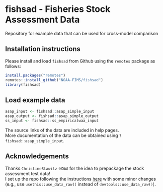 # fishsad - Fisheries Stock Assessment Data
Repository for example data that can be used for cross-model comparison

## Installation instructions
 
Please install and load `fishsad` from Github using the `remotes` package as follows:

```r
install.packages("remotes")
remotes::install_github("NOAA-FIMS/fishsad")
library(fishsad)
```

## Load example data
```r
asap_input <- fishsad::asap_simple_input
asap_output <- fishsad::asap_simple_output
ss_input <- fishsad::ss_empiricalwaa_input
```
The source links of the data are included in help pages.  
More documentation of the data can be obtained using `?fishsad::asap_simple_input`.

## Acknowledgements

Thanks `ChristineStawitz-NOAA` for the idea to prepackage the stock assessment test data!  
I set up the repo following the instructions [here](https://www.davekleinschmidt.com/r-packages/) with some minor changes (e.g., use `usethis::use_data_raw()` instead of `devtools::use_data_raw()`).


